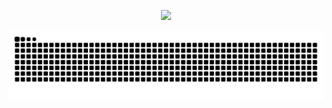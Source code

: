 <!--
## Hi 👋
-->

<p align="center">
  <a href="https://skillicons.dev">
    <img src="https://skillicons.dev/icons?i=vscode,js,ts,nodejs,vue,react,solidity" />
  </a>
</p>

<!--
![Top Langs](https://github-readme-stats.vercel.app/api/top-langs/?username=zav1n&layout=compact)
-->


<picture>
  <source media="(prefers-color-scheme: dark)" srcset="https://raw.githubusercontent.com/Peter-JXL/Peter-JXL/output/github-contribution-grid-snake-dark.svg">
  <source media="(prefers-color-scheme: light)" srcset="https://raw.githubusercontent.com/Peter-JXL/Peter-JXL/output/github-contribution-grid-snake.svg">
  <img alt="github contribution grid snake animation" src="https://raw.githubusercontent.com/Peter-JXL/Peter-JXL/output/github-contribution-grid-snake.svg">
</picture>

<!--
![profile-3d-contrib/profile-night-green.svg](https://github.com/zav1n/zav1n/blob/main/profile-3d-contrib/profile-night-rainbow.svg)
-->
